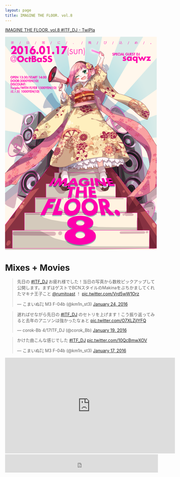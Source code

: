 ```yaml
---
layout: page
title: IMAGINE THE FLOOR. vol.8
---
```


[IMAGINE THE FLOOR. vol.8 #ITF_DJ - TwiPla](http://twipla.jp/events/175572)

![flyer](/images/flyers/vol_8.png)

# Mixes + Movies

<blockquote class="twitter-tweet" data-lang="en"><p lang="ja" dir="ltr">先日の <a href="https://twitter.com/hashtag/ITF_DJ?src=hash">#ITF_DJ</a> お疲れ様でした！当日の写真から数枚ピックアップして公開します。まずはゲストでBCNスタイルのMakinaをぶちかましてくれたマキナ王子こと <a href="https://twitter.com/rumitoast">@rumitoast</a> ！ <a href="https://t.co/Vrd5wW1Orz">pic.twitter.com/Vrd5wW1Orz</a></p>&mdash; こまいぬ㌠ M3 F-04b (@km1n_st3) <a href="https://twitter.com/km1n_st3/status/691228585483325441">January 24, 2016</a></blockquote>

<blockquote class="twitter-tweet" data-lang="en"><p lang="ja" dir="ltr">遅ればせながら先日の <a href="https://twitter.com/hashtag/ITF_DJ?src=hash">#ITF_DJ</a> のセトリを上げます！こう振り返ってみると去年のアニソンは強かったなぁと <a href="https://t.co/O7XLZjIYFQ">pic.twitter.com/O7XLZjIYFQ</a></p>&mdash; corok-Bb 4/17ITF_DJ (@corok_Bb) <a href="https://twitter.com/corok_Bb/status/689329786095730688">January 19, 2016</a></blockquote>

<blockquote class="twitter-tweet" data-lang="en"><p lang="ja" dir="ltr">かけた曲こんな感じでした <a href="https://twitter.com/hashtag/ITF_DJ?src=hash">#ITF_DJ</a> <a href="https://t.co/10QcBmwXOV">pic.twitter.com/10QcBmwXOV</a></p>&mdash; こまいぬ㌠ M3 F-04b (@km1n_st3) <a href="https://twitter.com/km1n_st3/status/688763075227332608">January 17, 2016</a></blockquote>

<iframe width="560" height="315" src="https://www.youtube.com/embed/rP0v0smTQDg?rel=0" frameborder="0" allowfullscreen></iframe>

<iframe width="100%" height="60" src="https://www.mixcloud.com/widget/iframe/?feed=https%3A%2F%2Fwww.mixcloud.com%2FDJ_OFFt%2Fitf_dj-vol8-%25E5%2586%258D%25E7%258F%25BEmix%2F&hide_cover=1&mini=1" frameborder="0"></iframe>

<script async src="//platform.twitter.com/widgets.js" charset="utf-8"></script>
